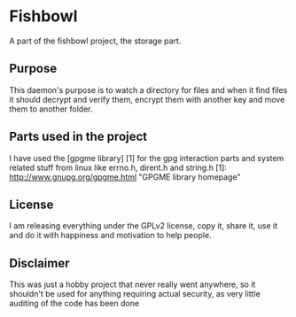 # Fishbowl
A part of the fishbowl project, the storage part.

## Purpose
This daemon's purpose is to watch a directory for files and when it find files it should decrypt and verify them, encrypt them with another key and move them to another folder.

## Parts used in the project
I have used the [gpgme library] [1] for the gpg interaction parts and system related stuff from linux like errno.h, dirent.h and string.h
[1]: http://www.gnupg.org/gpgme.html "GPGME library homepage"

## License
I am releasing everything under the GPLv2 license, copy it, share it, use it and do it with happiness and motivation to help people.

## Disclaimer
This was just a hobby project that never really went anywhere, so it shouldn't be used for anything requiring actual security, as very little auditing of the code has been done
